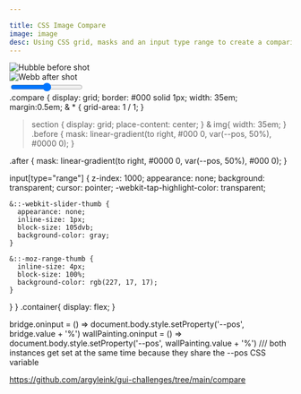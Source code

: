 ```yaml
---

title: CSS Image Compare 
image: image
desc: Using CSS grid, masks and an input type range to create a comparison component. 
---
```



<html-code>
<section class="container">
     <div class="compare">
        <section class="before">
            <img src="/sampleImages/southern-ring-nebula-before.jpg" alt="Hubble before shot">
        </section>
        <section class="after">
            <img src="/sampleImages/southern-ring-nebula-after.jpg" alt="Webb after shot">
        </section>
        <input type="range" id="bridge" step="0.1">
    </div>
</section>
</html-code>

<css-code>
.compare {
  display: grid;
  border: #000 solid 1px;
  width: 35em;
  margin:0.5em;
  & * {
    grid-area: 1 / 1;
  }
  
  > section {
    display: grid;
    place-content: center;
  }
  & img{
    width: 35em;
  }
  .before {
    mask: linear-gradient(to right, #000 0, var(--pos, 50%), #0000 0);
  }

  .after {
    mask: linear-gradient(to right, #0000 0, var(--pos, 50%), #000 0);
  }

  input[type="range"] {
    z-index: 1000;
    appearance: none;
    background: transparent;
    cursor: pointer;
    -webkit-tap-highlight-color: transparent;
    
    &::-webkit-slider-thumb {
      appearance: none;
      inline-size: 1px;
      block-size: 105dvb;
      background-color: gray;
    } 
    
    &::-moz-range-thumb {
      inline-size: 4px;
      block-size: 100%;
      background-color: rgb(227, 17, 17);
    }
  }
}
.container{
  display: flex;
}
</css-code>

<js-code>
bridge.oninput = () => document.body.style.setProperty('--pos', bridge.value + '%')
wallPainting.oninput = () => document.body.style.setProperty('--pos', wallPainting.value + '%')
/// both instances get set at the same time because they share the --pos CSS variable 
</js-code>

https://github.com/argyleink/gui-challenges/tree/main/compare